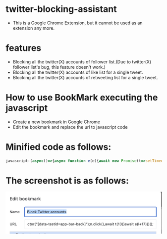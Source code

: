 # twitter-blocking-assistant
  - This is a Google Chrome Extension, but it cannot be used as an extension any more.

# features
  - Blocking all the twitter(X) accounts of follower list.(Due to twitter(X) follower list's bug, this feature doesn't work.)
  - Blocking all the twitter(X) accounts of like list for a single tweet.
  - Blocking all the twitter(X) accounts of retweeting list for a single tweet.

# How to use BookMark executing the javascript
  - Create a new bookmark in Google Chrome
  - Edit the bookmark and replace the url to javascript code

# Minified code as follows:
```javascript
javascript:(async()=>{async function e(e){await new Promise(t=>setTimeout(t,100*e))}async function t(e){window.scrollBy(0,90*e),setTimeout(()=>{console.log("Finished scrolling, executing other code now.")},1e3)}async function i(){let i=document.querySelectorAll('div[data-testid="cellInnerDiv"] div[data-testid=UserCell]'),l=i.length;console.log(l);for(let a=0;a<l;a++){let c=document.querySelectorAll('div[data-testid="cellInnerDiv"] div[data-testid=UserCell]');if(!c[a])continue;{let n=c[a].querySelector('div[data-testid$="-unblock"]');if(n)continue;c[a].click()}await e(13);let o=document.querySelector("div[data-testid$='-unblock']");if(!o){let d=document.querySelector("[data-testid=userActions]");d&&d.click(),await e(14);let r=document.querySelector("[data-testid=block]");r&&r.click(),await e(15);let s=document.querySelector("[data-testid=confirmationSheetConfirm]");s&&s.click()}await e(14);let u=document.querySelector("[data-testid=app-bar-back]");u&&u.click(),await e(13)}setTimeout(()=>{console.log("Finished blocking, executing other code now.")},2e3*l),await t(l)}i()})();
```

# The screenshot is as follows:
![Local Image](./images/edit_bookmark.png)
